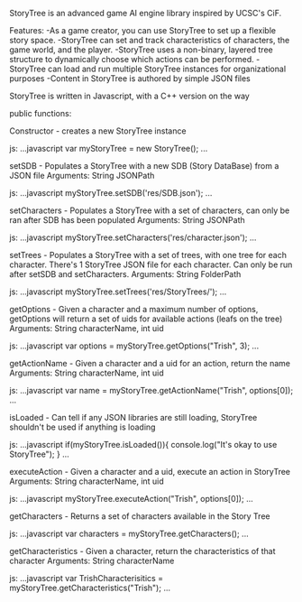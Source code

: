 StoryTree is an advanced game AI engine library inspired by UCSC's CiF.

Features:
-As a game creator, you can use StoryTree to set up a flexible story space.
-StoryTree can set and track characteristics of characters, the game world, and the player.
-StoryTree uses a non-binary, layered tree structure to dynamically choose which actions can be performed.
-StoryTree can load and run multiple StoryTree instances for organizational purposes
-Content in StoryTree is authored by simple JSON files

StoryTree is written in Javascript, with a C++ version on the way

public functions:

Constructor - creates a new StoryTree instance

js:
...javascript
var myStoryTree = new StoryTree();
...


setSDB - Populates a StoryTree with a new SDB (Story DataBase) from a JSON file
Arguments: String JSONPath

js:
...javascript
myStoryTree.setSDB('res/SDB.json');
...


setCharacters - Populates a StoryTree with a set of characters, can only be ran after SDB has been populated
Arguments: String JSONPath

js:
...javascript
myStoryTree.setCharacters('res/character.json');
...


setTrees - Populates a StoryTree with a set of trees, with one tree for each character.
		   There's 1 StoryTree JSON file for each character. Can only be run after setSDB and setCharacters.
Arguments: String FolderPath

js:
...javascript
myStoryTree.setTrees('res/StoryTrees/');
...


getOptions - Given a character and a maximum number of options, 
		     getOptions will return a set of uids for available actions (leafs on the tree)
Arguments: String characterName, int uid

js:
...javascript
var options = myStoryTree.getOptions("Trish", 3);
...


getActionName - Given a character and a uid for an action, return the name
Arguments: String characterName, int uid

js:
...javascript
var name = myStoryTree.getActionName("Trish", options[0]);
...


isLoaded - Can tell if any JSON libraries are still loading, StoryTree shouldn't be used if anything is loading

js:
...javascript
if(myStoryTree.isLoaded()){
	console.log("It's okay to use StoryTree");
}
...


executeAction - Given a character and a uid, execute an action in StoryTree
Arguments: String characterName, int uid

js:
...javascript
myStoryTree.executeAction("Trish", options[0]);
...


getCharacters - Returns a set of characters available in the Story Tree

js:
...javascript
var characters = myStoryTree.getCharacters();
...


getCharacteristics - Given a character, return the characteristics of that character
Arguments: String characterName

js:
...javascript
var TrishCharacterisitics = myStoryTree.getCharacteristics("Trish");
...